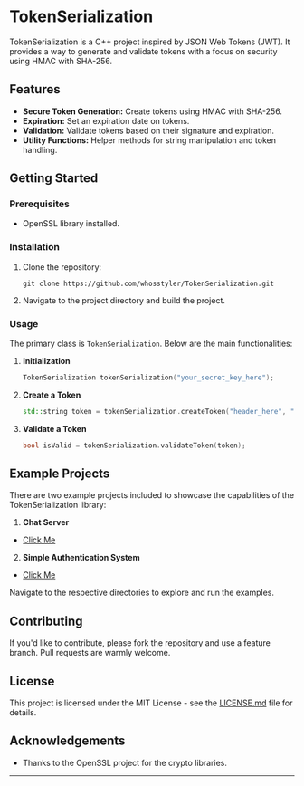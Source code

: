 # TokenSerialization

TokenSerialization is a C++ project inspired by JSON Web Tokens (JWT). It provides a way to generate and validate tokens with a focus on security using HMAC with SHA-256.

## Features

- **Secure Token Generation:** Create tokens using HMAC with SHA-256.
- **Expiration:** Set an expiration date on tokens.
- **Validation:** Validate tokens based on their signature and expiration.
- **Utility Functions:** Helper methods for string manipulation and token handling.

## Getting Started

### Prerequisites

- OpenSSL library installed.

### Installation

1. Clone the repository:
   ```
   git clone https://github.com/whosstyler/TokenSerialization.git
   ```

2. Navigate to the project directory and build the project.

### Usage

The primary class is `TokenSerialization`. Below are the main functionalities:

1. **Initialization**
   ```cpp
   TokenSerialization tokenSerialization("your_secret_key_here");
   ```

2. **Create a Token**
   ```cpp
   std::string token = tokenSerialization.createToken("header_here", "payload_here", expiration_time_point);
   ```

3. **Validate a Token**
   ```cpp
   bool isValid = tokenSerialization.validateToken(token);
   ```

## Example Projects

There are two example projects included to showcase the capabilities of the TokenSerialization library:

1. **Chat Server**
- [Click Me](./TokenSerialization/Examples/ChatServer)

2. **Simple Authentication System**
- [Click Me](./TokenSerialization/Examples/SimpleAuthSystem)

Navigate to the respective directories to explore and run the examples.

## Contributing

If you'd like to contribute, please fork the repository and use a feature branch. Pull requests are warmly welcome.

## License

This project is licensed under the MIT License - see the [LICENSE.md](LICENSE.md) file for details.

## Acknowledgements

- Thanks to the OpenSSL project for the crypto libraries.

---